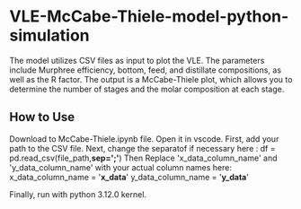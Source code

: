 # VLE-McCabe-Thiele-model-python-simulation
The model utilizes CSV files as input to plot the VLE. The parameters include Murphree efficiency, bottom, feed, and distillate compositions, as well as the R factor. The output is a McCabe-Thiele plot, which allows you to determine the number of stages and the molar composition at each stage.

## How to Use 
Download to McCabe-Thiele.ipynb file. Open it in vscode. 
First, add your path to the CSV file. 
Next, change the separatof if necessary here : df = pd.read_csv(file_path,**sep=';'**)
Then Replace 'x_data_column_name' and 'y_data_column_name' with your actual column names here:
x_data_column_name = '**x_data**' 
y_data_column_name = '**y_data**'  

Finally, run with python 3.12.0 kernel.


